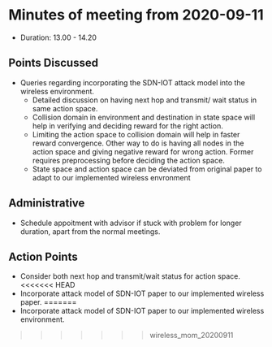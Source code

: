 # Minutes of meeting from 2020-09-11
- Duration: 13.00 - 14.20

## Points Discussed

- Queries regarding incorporating the SDN-IOT attack model into the wireless environment.
	- Detailed discussion on having next hop and transmit/ wait status in same action space.
	- Collision domain in environment and destination in state space will help in verifying and deciding reward for the right action. 
	- Limiting the action space to collision domain will help in faster reward convergence. Other way to do is having all nodes in the action space and giving negative reward for wrong action. Former requires preprocessing before deciding the action space. 
	- State space and action space can be deviated from original paper to adapt to our implemented wireless envronment

## Administrative

- Schedule appoitment with advisor if stuck with problem for longer duration, apart from the normal meetings. 

## Action Points

- Consider both next hop and transmit/wait status for action space.
<<<<<<< HEAD
- Incorporate attack model of SDN-IOT paper to our implemented wireless paper. 
=======
- Incorporate attack model of SDN-IOT paper to our implemented wireless environment. 
>>>>>>> wireless_mom_20200911



